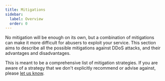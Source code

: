 ```yaml
---
title: Mitigations
sidebar:
  label: Overview
  order: 0
---
```


No mitigation will be enough on its own,
but a combination of mitigations can make it more difficult for abusers to exploit your service.
This section aims to describe all the possible mitigations against DDoS attacks,
and their advantages and disadvantages.

This is meant to be a comprehensive list of mitigation strategies.
If you are aware of a strategy that we don't explicitly recommend or advise against,
please [let us know](https://github.com/relaycorp/ddos-report/discussions).
